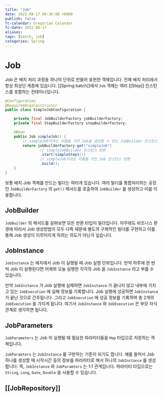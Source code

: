 ```yaml
---
title: "Job"
date: 2022-08-17 09:36:00 +0900
publish: false
fc-calendar: Gregorian Calendar
fc-date: 2022-08-17
aliases: 
tags: [batch, job]
categories: Spring
---
```


# Job

Job 은 배치 처리 과정을 하나의 단위로 만들어 표현한 객체입니다. 전체 배치 처리에서 항상 최상단 계층에 있습니다. [[Spring batch]]에서 `Job` 객체는 여러 [[Step]] 인스턴스를 포함하는 컨테이너입니다.

```java
@Configuration
@RequiredArgsConstructor
public class SimpleJobConfiguration {

    private final JobBuilderFactory jobBuilderFactory;
    private final StepBuilderFactory stepBuilderFactory;

    @Bean
    public Job simpleJob() {
        // simpleJob이라는 이름을 가진 Job을 생성할 수 있는 JobBuilder 인스턴스 반환
        return jobBuilderFactory.get("simpleJob")
                // simpleJobBuilder 인스턴스 반환
                .start(simpleStep1())
                // simpleJob이라는 이름을 가진 Job 인스턴스 반환 
                .build(); 
    }
}
```

보통 배치 Job 객체를 만드는 빌더는 여러개 있습니다. 여러 빌더를 통합처리하는 공장인 `JobBuilderFactory` 의 `get()` 메서드를 호출하여 `JobBuilder` 를 생성하고 이를 이용합니다.

## JobBuilder

`JobBuilder` 의 메서드를 살펴보면 모든 반환 타입이 빌더입니다. 아무래도 비즈니스 환경에 따라서 Job 생성방법이 모두 다릑 때문에 별도의 구체적인 빌더를 구현하고 이를 통해 Job 생성이 이루어지게 하려는 의도가 아닌가 싶습니다.

## JobInstance

`JobInstance` 는 배치에서 Job 이 실행될 때 Job 실행 단위입니다. 만약 하루에 한 번씩 Job 이 실행된다면 어제와 오늘 실행한 각각의 Job 을 `JobInstance` 라고 부를 수 있습니다.

만약 `JobInstance` 가 Job 실행에 실패하면 `JobInstance` 가 끝나지 않고 내부에 가지고 있는 `JobExecution` 에 실패 정보를 기록합니다. Job 실행에 성공하면 `JobInstance` 가 끝난 것으로 간주됩니다. 그리고 `JobExecution` 에 성공 정보를 기록하여 총 2개의 `JobExecution` 을 가지게 됩니다. 여기서 `JobInstance` 와 `JobExecution` 은 부모 자식 관계로 생각하면 됩니다.

## JobParameters

`JobParameters` 는 Job 이 실행될 때 필요한 파라미터들을 `Map` 타입으로 저장하는 객체입니다.

`JobParamters` 는 `JobInstance` 를 구분하는 기준이 되기도 합니다. 예를 들어서 Job 하나를 생성할 때 시작시간 등의 정보를 파라미터로 해서 하나의 `JobInstance` 를 생성합니다. 즉, `JobInstance` 와 `JobParamters` 는 1:1 관계입니다. 파라미터 타입으로는 `String`, `Long`, `Date`, `Double` 을 사용할 수 있습니다.

## [[JobRepository]]
